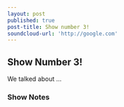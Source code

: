 ```yaml
---
layout: post
published: true
post-title: Show number 3!
soundcloud-url: 'http://google.com'
---
```

## Show Number 3!

We talked about ...

### Show Notes
